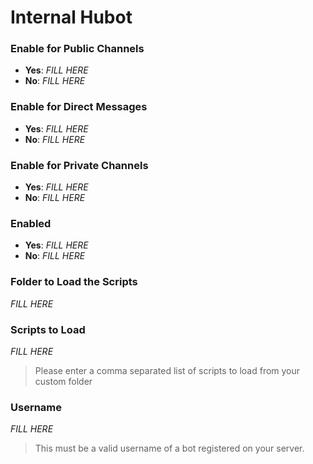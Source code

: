 # Internal Hubot

### Enable for Public Channels

- **Yes**: _FILL HERE_
- **No**: _FILL HERE_


### Enable for Direct Messages

- **Yes**: _FILL HERE_
- **No**: _FILL HERE_


### Enable for Private Channels

- **Yes**: _FILL HERE_
- **No**: _FILL HERE_


### Enabled

- **Yes**: _FILL HERE_
- **No**: _FILL HERE_


### Folder to Load the Scripts

_FILL HERE_


### Scripts to Load

_FILL HERE_

> Please enter a comma separated list of scripts to load from your custom folder


### Username

_FILL HERE_

> This must be a valid username of a bot registered on your server.

